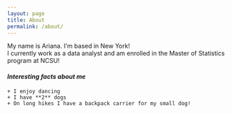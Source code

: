 ```yaml
---
layout: page
title: About
permalink: /about/
---
```


My name is Ariana. I'm based in New York!  
I currently work as a data analyst and am enrolled in the Master of Statistics program at NCSU!  

#### *Interesting facts about me*  
    + I enjoy dancing
    + I have **2** dogs
    + On long hikes I have a backpack carrier for my small dog!
        

 



